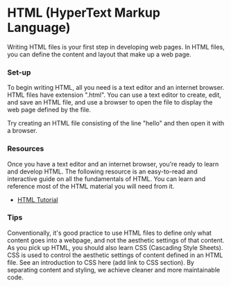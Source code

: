 # HTML (HyperText Markup Language)

Writing HTML files is your first step in developing web pages. In HTML files, you can define the content and layout that make up a web page.

### Set-up

To begin writing HTML, all you need is a text editor and an internet browser. HTML files have extension ".html". You can use a text editor to create, edit, and save an HTML file, and use a browser to open the file to display the web page defined by the file.

Try creating an HTML file consisting of the line "hello" and then open it with a browser.

### Resources

Once you have a text editor and an internet browser, you're ready to learn and develop HTML. The following resource is an easy-to-read and interactive guide on all the fundamentals of HTML. You can learn and reference most of the HTML material you will need from it.
- [HTML Tutorial](https://www.w3schools.com/html/)

### Tips

Conventionally, it's good practice to use HTML files to define only what content goes into a webpage, and not the aesthetic settings of that content. As you pick up HTML, you should also learn CSS (Cascading Style Sheets). CSS is used to control the aesthetic settings of content defined in an HTML file. See an introduction to CSS here (add link to CSS section). By separating content and styling, we achieve cleaner and more maintainable code.
